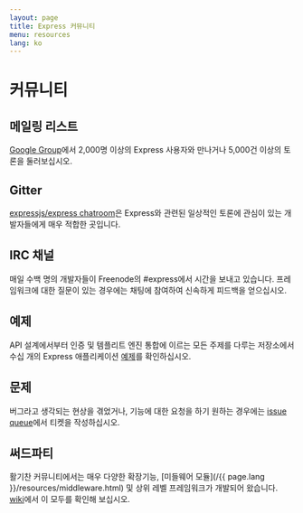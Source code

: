 ```yaml
---
layout: page
title: Express 커뮤니티
menu: resources
lang: ko
---
```


# 커뮤니티

## 메일링 리스트

[Google Group](https://groups.google.com/group/express-js)에서
2,000명 이상의 Express 사용자와 만나거나 5,000건 이상의 토론을 둘러보십시오.

## Gitter

[expressjs/express chatroom](https://gitter.im/expressjs/express)은 Express와 관련된
일상적인 토론에 관심이 있는 개발자들에게 매우 적합한 곳입니다.

## IRC 채널

매일 수백 명의 개발자들이 Freenode의 #express에서 시간을 보내고 있습니다.
프레임워크에 대한 질문이 있는 경우에는 채팅에 참여하여
신속하게 피드백을 얻으십시오.

## 예제

API 설계에서부터 인증 및 템플리트 엔진 통합에 이르는 모든 주제를 다루는 저장소에서
수십 개의 Express 애플리케이션 [예제](https://github.com/expressjs/express/tree/master/examples)를
확인하십시오.

## 문제

버그라고 생각되는 현상을 겪었거나, 기능에 대한 요청을 하기 원하는 경우에는
[issue queue](https://github.com/expressjs/express/issues)에서 티켓을 작성하십시오.

## 써드파티

활기찬 커뮤니티에서는 매우 다양한 확장기능, [미들웨어 모듈](/{{ page.lang }}/resources/middleware.html)
및 상위 레벨 프레임워크가 개발되어 왔습니다. [wiki](https://github.com/expressjs/express/wiki)에서
이 모두를 확인해 보십시오.

